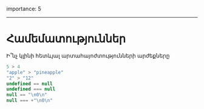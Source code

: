 importance: 5

---

# Համեմատություններ

Ի՞նչ կլինի հետևյալ արտահայոժտությունների արժեքները

```js no-beautify
5 > 4
"apple" > "pineapple"
"2" > "12"
undefined == null
undefined === null
null == "\n0\n"
null === +"\n0\n"
```